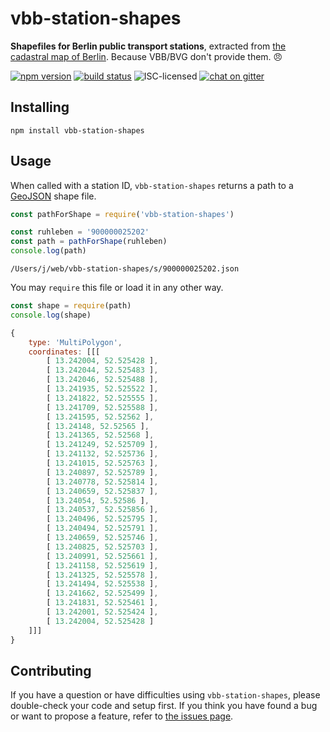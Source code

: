 # vbb-station-shapes

**Shapefiles for Berlin public transport stations**, extracted from [the cadastral map of Berlin](https://fbinter.stadt-berlin.de/fb/index.jsp?loginkey=zoomStart&mapId=wmsk_alkis@senstadt&bbox=390525,5817516,390903,5817739). Because VBB/BVG don't provide them. :angry:

[![npm version](https://img.shields.io/npm/v/vbb-station-shapes.svg)](https://www.npmjs.com/package/vbb-station-shapes)
[![build status](https://img.shields.io/travis/derhuerst/vbb-station-shapes.svg)](https://travis-ci.org/derhuerst/vbb-station-shapes)
![ISC-licensed](https://img.shields.io/github/license/derhuerst/vbb-station-shapes.svg)
[![chat on gitter](https://badges.gitter.im/derhuerst.svg)](https://gitter.im/derhuerst)


## Installing

```shell
npm install vbb-station-shapes
```


## Usage

When called with a station ID, `vbb-station-shapes` returns a path to a [GeoJSON](http://geojson.org/) shape file.

```js
const pathForShape = require('vbb-station-shapes')

const ruhleben = '900000025202'
const path = pathForShape(ruhleben)
console.log(path)
```

```
/Users/j/web/vbb-station-shapes/s/900000025202.json
```

You may `require` this file or load it in any other way.

```js
const shape = require(path)
console.log(shape)
```

```js
{
	type: 'MultiPolygon',
	coordinates: [[[
		[ 13.242004, 52.525428 ],
		[ 13.242044, 52.525483 ],
		[ 13.242046, 52.525488 ],
		[ 13.241935, 52.525522 ],
		[ 13.241822, 52.525555 ],
		[ 13.241709, 52.525588 ],
		[ 13.241595, 52.52562 ],
		[ 13.24148, 52.52565 ],
		[ 13.241365, 52.52568 ],
		[ 13.241249, 52.525709 ],
		[ 13.241132, 52.525736 ],
		[ 13.241015, 52.525763 ],
		[ 13.240897, 52.525789 ],
		[ 13.240778, 52.525814 ],
		[ 13.240659, 52.525837 ],
		[ 13.24054, 52.52586 ],
		[ 13.240537, 52.525856 ],
		[ 13.240496, 52.525795 ],
		[ 13.240494, 52.525791 ],
		[ 13.240659, 52.525746 ],
		[ 13.240825, 52.525703 ],
		[ 13.240991, 52.525661 ],
		[ 13.241158, 52.525619 ],
		[ 13.241325, 52.525578 ],
		[ 13.241494, 52.525538 ],
		[ 13.241662, 52.525499 ],
		[ 13.241831, 52.525461 ],
		[ 13.242001, 52.525424 ],
		[ 13.242004, 52.525428 ]
	]]]
}
```


## Contributing

If you have a question or have difficulties using `vbb-station-shapes`, please double-check your code and setup first. If you think you have found a bug or want to propose a feature, refer to [the issues page](https://github.com/derhuerst/vbb-station-shapes/issues).
